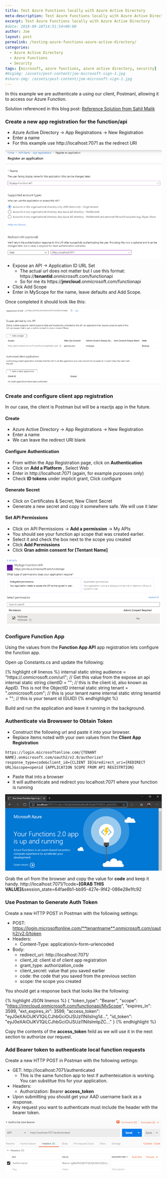 ```yaml
---
title: Test Azure Functions locally with Azure Active Directory
meta-description: Test Azure Functions locally with Azure Active Directory
excerpt: Test Azure Functions locally with Azure Active Directory
#date: 2018-09-10T14:51:54+00:00
author: Joe
layout: post
permalink: /testing-azure-functions-azure-active-directory/
categories:
  - Azure Active Directory
  - Azure Functions
  - Security
tags: [microsoft, azure functions, azure active directory, security]
#bigimg: /assets/post-content/joe-microsoft-sign-1.jpg
#share-img: /assets/post-content/joe-microsoft-sign-1.jpg
---
```

In this example we are authenticate a using our client, Postmanl, allowing it to access our Azure Function.

Solution referenced in this blog post: [Reference Solution from Sahil Malik](https://github.com/Azure-Samples/ms-identity-dotnet-webapi-azurefunctions)

### Create a new app registration for the function/api

- Azure Active Directory -> App Registrations -> New Registration
- Enter a name
- For this example use http://localhost:7071 as the redirect URI

![Create new app registration](/assets/post-content/azaad/01-register-app.png)

- Expose an API -> Application ID URL Set
  - The actual url does not matter but I use this format: https://**tenantid**.onmicrosoft.com/functionapi
  - So for me its https://**jmrcloud**.onmicrosoft.com/functionapi
- Click Add Scope
- Enter in MyScope for the name, leave defaults and Add Scope.

Once completed it should look like this:

![Expose an API](/assets/post-content/azaad/02-expose-api.png)

### Create and configure client app registration

In our case, the client is Postman but will be a reactjs app in the future.

#### Create

- Azure Active Directory -> App Registrations -> New Registration
- Enter a name
- We can leave the redirect URI blank

#### Configure Authentication

- From within the App Registration page, click on **Authentication**
- Click on **Add a Platform** , Select Web
- Enter in http://localhost:7071 (again, for example purposes only)
- Check **ID tokens** under implicit grant, Click configure

#### Generate Secret

- Click on Certificates & Secret, New Client Secret
- Generate a new secret and copy it somewhere safe. We will use it later

#### Set API Permissions

- Click on API Permissions -> **Add a permission** -> My APIs
- You should see your function api scope that was created earlier.
- Select it and check the box next to the scope you created
- Click **Add Permissions**
- Click **Gran admin consent for [Tentant Name]**

![API Permissions](/assets/post-content/azaad/03-api-permissions.png)

### Configure Function App 

Using the values from the **Function App API** app registration lets configure the function app. 

Open up Constants.cs and update the following:

{% highlight c# linenos %}
internal static string audience = "https://<tenantname>.onmicrosoft.com/url"; // Get this value from the expose an api
internal static string clientID = "<appid>"; // this is the client id, also known as AppID. This is not the ObjectID
internal static string tenant = "<tenantname>.onmicrosoft.com"; // this is your tenant name
internal static string tenantid = "<tenantid>"; // this is your tenant id (GUID)
{% endhighlight %}

Build and run the application and leave it running in the background.

### Authenticate via Browswer to Obtain Token

- Construct the following url and paste it into your browser. 
- Replace items noted with your own values from the **Client App Registration**

```
https://login.microsoftonline.com/{TENANT NAME}.onmicrosoft.com/oauth2/v2.0/authorize?response_type=code&client_id={CLIENT ID}&redirect_uri={REDIRECT URL}&scope=openid {APPLICATION SCOPE FROM API REGISTRTION}
```

- Paste that into a browser
- It will authenticate and redirect you localhost:7071 where your function is running

![Local Function Running](/assets/post-content/azaad/04-localhost-code.png)

Grab the url from the browser and copy the value for **code** and keep it handy.
http://localhost:7071/?code=**[GRAB THIS VALUE]**&session_state=64fae8b1-bb95-427e-9f42-086e28e1fc92

### Use Postman to Generate Auth Token

Create a new HTTP POST in Postman with the following settings:

- POST: https://login.microsoftonline.com/**tenantname**.onmicrosoft.com/oauth2/v2.0/token
- Headers:
  - Content-Type: application/x-form-urlencoded
- Body:
  - redirect_uri: http://localhost:7071/
  - client_id: client id of client app registration
  - grant_type: authorization_code
  - client_secret: value that you saved earlier
  - code: the code that you saved from the previous section
  - scope: the scope you created

You should get a response back that looks like the following:

{% highlight JSON linenos %}
{
    "token_type": "Bearer",
    "scope": "https://jmrcloud.onmicrosoft.com/functionapi/MyScope",
    "expires_in": 3599,
    "ext_expires_in": 3599,
    "access_token": "eyJ0eXAiOiJKV1QiLCJhbGciOiJSUzI1NiIsIng1d...",
    "id_token": "eyJ0eXAiOiJKV1QiLCJhbGciOiJSUzI1NiIsImtpZC..."
}
{% endhighlight %}

Copy the contents of the **access_token** feild as we will use it in the next section to authorize our request.

### Add Bearer token to authenticate local function requests

Create a new HTTP POST in Postman with the following settings:

- GET: http://localhost:7071/authenticated
  - This is the same function app to test if authenteication is working. You can substitue this for your application.
- Headers:
  - Authorization: Bearer **access_token**
- Upon submitting you should get your AAD username back as a response.
- Any request you want to authenticate must include the header with the bearer token.

![Authorize using Bearer Token](/assets/post-content/azaad/05-bearer-token.png)